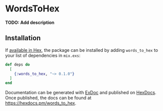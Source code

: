 # WordsToHex

**TODO: Add description**

## Installation

If [available in Hex](https://hex.pm/docs/publish), the package can be installed
by adding `words_to_hex` to your list of dependencies in `mix.exs`:

```elixir
def deps do
  [
    {:words_to_hex, "~> 0.1.0"}
  ]
end
```

Documentation can be generated with [ExDoc](https://github.com/elixir-lang/ex_doc)
and published on [HexDocs](https://hexdocs.pm). Once published, the docs can
be found at <https://hexdocs.pm/words_to_hex>.

